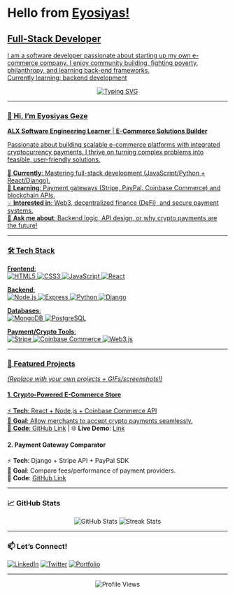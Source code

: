 <h1>  Hello from <a href= https://www.linkedin.com/in/eyosiyasgeze> Eyosiyas! </h1>
<h2> Full-Stack Developer </h2>
<p>I am a software developer passionate about starting up my own e-commerce company. I enjoy community building, fighting poverty, philanthropy, and learning back-end frameworks. 
<br> Currently learning: backend development 
</p>
<div align="center">
  <img src="https://readme-typing-svg.demolab.com?font=Fira+Code&pause=1000&width=435&lines=Full-Stack+Developer;E-Commerce+Enthusiast;Crypto+Payment+Integrator;ALX+Software+Engineer" alt="Typing SVG" />
</div>

---

### 👋 Hi, I’m Eyosiyas Geze  
**ALX Software Engineering Learner** | **E-Commerce Solutions Builder**  

Passionate about building scalable e-commerce platforms with integrated cryptocurrency payments. I thrive on turning complex problems into feasible, user-friendly solutions.  

🔭 **Currently**: Mastering full-stack development (JavaScript/Python + React/Django).  
🌱 **Learning**: Payment gateways (Stripe, PayPal, Coinbase Commerce) and blockchain APIs.  
💡 **Interested in**: Web3, decentralized finance (DeFi), and secure payment systems.  
💬 **Ask me about**: Backend logic, API design, or why crypto payments are the future!  

---

### 🛠️ **Tech Stack**  
**Frontend**:  
![HTML5](https://img.shields.io/badge/HTML5-E34F26?style=flat&logo=html5&logoColor=white)
![CSS3](https://img.shields.io/badge/CSS3-1572B6?style=flat&logo=css3&logoColor=white)
![JavaScript](https://img.shields.io/badge/JavaScript-F7DF1E?style=flat&logo=javascript&logoColor=black)
![React](https://img.shields.io/badge/React-61DAFB?style=flat&logo=react&logoColor=black)  

**Backend**:  
![Node.js](https://img.shields.io/badge/Node.js-339933?style=flat&logo=node.js&logoColor=white)
![Express](https://img.shields.io/badge/Express-000000?style=flat&logo=express&logoColor=white)
![Python](https://img.shields.io/badge/Python-3776AB?style=flat&logo=python&logoColor=white)
![Django](https://img.shields.io/badge/Django-092E20?style=flat&logo=django&logoColor=white)  

**Databases**:  
![MongoDB](https://img.shields.io/badge/MongoDB-47A248?style=flat&logo=mongodb&logoColor=white)
![PostgreSQL](https://img.shields.io/badge/PostgreSQL-4169E1?style=flat&logo=postgresql&logoColor=white)  

**Payment/Crypto Tools**:  
![Stripe](https://img.shields.io/badge/Stripe-008CDD?style=flat&logo=stripe&logoColor=white)
![Coinbase Commerce](https://img.shields.io/badge/Coinbase_Commerce-0667D0?style=flat&logo=coinbase&logoColor=white)
![Web3.js](https://img.shields.io/badge/Web3.js-F16822?style=flat&logo=web3.js&logoColor=white)  

---

### 🚀 **Featured Projects**  
*(Replace with your own projects + GIFs/screenshots!)*  

#### 1. **Crypto-Powered E-Commerce Store**  
⚡ **Tech**: React + Node.js + Coinbase Commerce API  
📌 **Goal**: Allow merchants to accept crypto payments seamlessly.  
🔗 **Code**: [GitHub Link](#) | 🌐 **Live Demo**: [Link](#)  

#### 2. **Payment Gateway Comparator**  
⚡ **Tech**: Django + Stripe API + PayPal SDK  
📌 **Goal**: Compare fees/performance of payment providers.  
🔗 **Code**: [GitHub Link](#)  

---

### 📈 **GitHub Stats**  
<div align="center">
  <img src="https://github-readme-stats.vercel.app/api?username=[YOUR_USERNAME]&show_icons=true&theme=radical" alt="GitHub Stats" />
  <img src="https://github-readme-streak-stats.herokuapp.com/?user=[YOUR_USERNAME]&theme=radical" alt="Streak Stats" />
</div>

---

### 📫 **Let’s Connect!**  
[![LinkedIn](https://img.shields.io/badge/LinkedIn-0A66C2?style=flat&logo=linkedin&logoColor=white)](https://linkedin.com/in/eyosiyasgeze/)
[![Twitter](https://img.shields.io/badge/Twitter-1DA1F2?style=flat&logo=twitter&logoColor=white)](https://twitter.com/[HANDLE])
[![Portfolio](https://img.shields.io/badge/Portfolio-FF5722?style=flat&logo=google-chrome&logoColor=white)](https://[YOUR_PORTFOLIO].com)  

---

<div align="center">
  <img src="https://komarev.com/ghpvc/?username=[YOUR_USERNAME]&label=Profile+Views&color=blueviolet" alt="Profile Views" />
</div>
